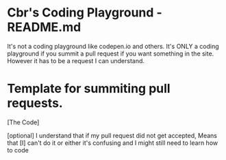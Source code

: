 # Cbr's Coding Playground - README.md
It's not a coding playground like codepen.io and others.
It's ONLY a coding playground if you summit a pull request if you want something in the
site. However it has to be a request I can understand.
# Template for summiting pull requests.
[The Code]

[optional] <explain what the pull request is about>
I understand that if my pull request did not get accepted, Means that [I] can't do it
or either it's confusing and I might still need to learn how to code
